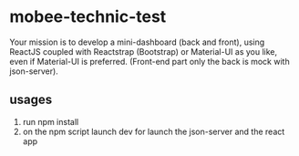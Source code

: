 # mobee-technic-test

Your mission is to develop a mini-dashboard (back and front), using ReactJS coupled with Reactstrap (Bootstrap) or Material-UI as you like, even if Material-UI is preferred.
(Front-end part only the back is mock with json-server).

## usages

1. run npm install
2. on the npm script launch dev for launch the json-server and the react app
